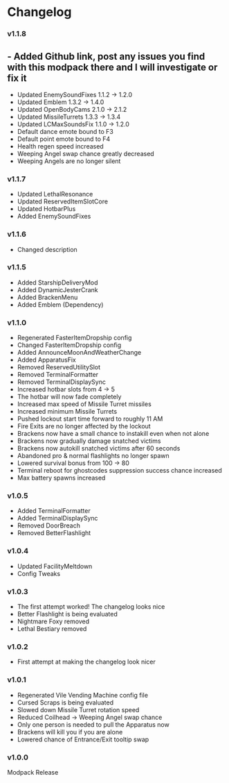 # Changelog

### v1.1.8
## - Added Github link, post any issues you find with this modpack there and I will investigate or fix it
- Updated EnemySoundFixes 1.1.2 -> 1.2.0
- Updated Emblem 1.3.2 -> 1.4.0
- Updated OpenBodyCams 2.1.0 -> 2.1.2
- Updated MissileTurrets 1.3.3 -> 1.3.4
- Updated LCMaxSoundsFix 1.1.0 -> 1.2.0
- Default dance emote bound to F3
- Default point emote bound to F4
- Health regen speed increased
- Weeping Angel swap chance greatly decreased
- Weeping Angels are no longer silent

### v1.1.7
- Updated LethalResonance
- Updated ReservedItemSlotCore
- Updated HotbarPlus
- Added EnemySoundFixes

### v1.1.6

- Changed description

### v1.1.5

- Added StarshipDeliveryMod
- Added DynamicJesterCrank
- Added BrackenMenu
- Added Emblem (Dependency)

### v1.1.0

- Regenerated FasterItemDropship config
- Changed FasterItemDropship config
- Added AnnounceMoonAndWeatherChange
- Added ApparatusFix
- Removed ReservedUtilitySlot
- Removed TerminalFormatter
- Removed TerminalDisplaySync
- Increased hotbar slots from 4 -> 5
- The hotbar will now fade completely
- Increased max speed of Missile Turret missiles
- Increased minimum Missile Turrets
- Pushed lockout start time forward to roughly 11 AM
- Fire Exits are no longer affected by the lockout
- Brackens now have a small chance to instakill even when not alone
- Brackens now gradually damage snatched victims
- Brackens now autokill snatched victims after 60 seconds
- Abandoned pro & normal flashlights no longer spawn
- Lowered survival bonus from 100 -> 80
- Terminal reboot for ghostcodes suppression success chance increased
- Max battery spawns increased

### v1.0.5

- Added TerminalFormatter
- Added TerminalDisplaySync
- Removed DoorBreach
- Removed BetterFlashlight

### v1.0.4

- Updated FacilityMeltdown
- Config Tweaks

### v1.0.3

- The first attempt worked! The changelog looks nice
- Better Flashlight is being evaluated
- Nightmare Foxy removed
- Lethal Bestiary removed

### v1.0.2

- First attempt at making the changelog look nicer

### v1.0.1

- Regenerated Vile Vending Machine config file
- Cursed Scraps is being evaluated
- Slowed down Missile Turret rotation speed
- Reduced Coilhead -> Weeping Angel swap chance
- Only one person is needed to pull the Apparatus now
- Brackens will kill you if you are alone
- Lowered chance of Entrance/Exit tooltip swap

### v1.0.0

Modpack Release